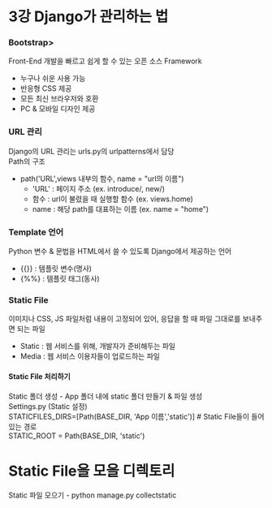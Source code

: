# 3강 Django가 관리하는 법
### Bootstrap>
Front-End 개발을 빠르고 쉽게 할 수 있는 오픈 소스 Framework</br>
- 누구나 쉬운 사용 가능</br>
- 반응형 CSS 제공</br>
- 모든 최신 브라우저와 호환</br>
- PC & 모바일 디자인 제공</br>
### URL 관리
Django의 URL 관리는 urls.py의 urlpatterns에서 담당</br>
Path의 구조</br>
- path('URL',views 내부의 함수, name = "url의 이름")</br>
  - 'URL' : 페이지 주소 (ex. introduce/, new/)</br>
  - 함수 : url이 불렸을 때 실행할 함수 (ex. views.home)</br>
  - name : 해당 path를 대표하는 이름 (ex. name = "home")</br>
### Template 언어
Python 변수 & 문법을 HTML에서 쓸 수 있도록 Django에서 제공하는 언어</br>
- {{}} : 템플릿 변수(명사)</br>
- {%%} : 템플릿 태그(동사)</br>
### Static File
이미지나 CSS, JS 파일처럼 내용이 고정되어 있어, 응답을 할 때 파일 그대로를 보내주면 되는 파일</br>
- Static : 웹 서비스를 위해, 개발자가 준비해두는 파일</br>
- Media : 웹 서비스 이용자들이 업로드하는 파일</br>
#### Static File 처리하기
Static 폴더 생성 - App 폴더 내에 static 폴더 만들기 & 파일 생성</br>
Settings.py (Static 설정)</br>
   STATICFILES_DIRS=[Path(BASE_DIR, 'App 이름','static')] # Static File들이 들어있는 경로</br>
   STATIC_ROOT = Path(BASE_DIR, 'static')</br>
   # Static File을 모을 디렉토리</br>
Static 파일 모으기 - python manage.py collectstatic
